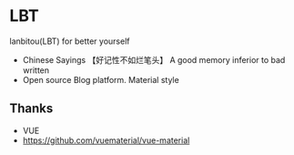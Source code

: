 # LBT
lanbitou(LBT) for better yourself

* Chinese Sayings 【好记性不如烂笔头】 A good memory inferior to bad written  
* Open source Blog platform. Material style




Thanks
---------------
* VUE
* https://github.com/vuematerial/vue-material
